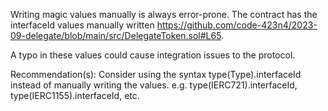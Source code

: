 Writing magic values manually is always error-prone. 
The contract has the interfaceId values manually written https://github.com/code-423n4/2023-09-delegate/blob/main/src/DelegateToken.sol#L65. 

A typo in these values could cause integration issues to the protocol. 

Recommendation(s): Consider using the syntax type(Type).interfaceId instead of manually writing the values.
e.g. type(IERC721).interfaceId, type(IERC1155).interfaceId, etc.